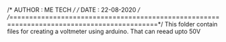 /* AUTHOR : ME TECH */
/* DATE : 22-08-2020 */
/*===========================================================================================*/
This folder contain files for creating a voltmeter using arduino. That can reead upto 50V 

